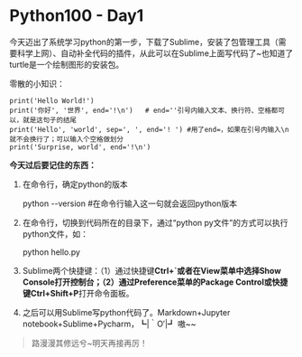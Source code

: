 # Python100 - Day1

今天迈出了系统学习python的第一步，下载了Sublime，安装了包管理工具（需要科学上网）、自动补全代码的插件，从此可以在Sublime上面写代码了~也知道了turtle是一个绘制图形的安装包。

零散的小知识：

	print('Hello World!')
	print('你好', '世界', end='!\n')   # end=''引号内输入文本、换行符、空格都可以，就是这句子的结尾
	print('Hello', 'world', sep=', ', end='! ') #用了end=，如果在引号内输入\n就不会换行了；可以输入个空格做划分
	print('Surprise, world', end='!\n') 



**今天过后要记住的东西：**

1. 在命令行，确定python的版本

	python --version #在命令行输入这一句就会返回python版本

2. 在命令行，切换到代码所在的目录下，通过“python py文件”的方式可以执行python文件，如：

	python hello.py

3. Sublime两个快捷键：（1）通过快捷键**Ctrl+`**或者在View菜单中选择Show Console打开控制台；（2）通过Preference菜单的Package Control或快捷键**Ctrl+Shift+P**打开命令面板。

4. 之后可以用Sublime写python代码了。Markdown+Jupyter notebook+Sublime+Pycharm，┗|｀O′|┛ 嗷~~


> 路漫漫其修远兮~明天再接再厉！

